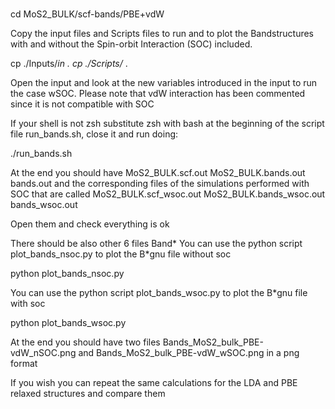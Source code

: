 #
cd MoS2_BULK/scf-bands/PBE+vdW

Copy the input files and Scripts files to run and to plot the Bandstructures with and without 
the Spin-orbit Interaction (SOC) included.

cp ./Inputs/*in .
cp ./Scripts/* . 

Open the input and look at the new variables introduced in the input to run the case wSOC.
Please note that vdW interaction has been commented since it is not compatible with SOC

If your shell is not zsh substitute zsh with bash at the beginning of the script file
run_bands.sh,  close it  and run doing:

./run_bands.sh

At the end you should have  MoS2_BULK.scf.out MoS2_BULK.bands.out bands.out and the corresponding files of the simulations performed with SOC that are called 
MoS2_BULK.scf_wsoc.out MoS2_BULK.bands_wsoc.out bands_wsoc.out

Open them and check everything is ok

There should be also other 6 files Band* 
You can use the python script plot_bands_nsoc.py to plot the B*gnu file without soc

python plot_bands_nsoc.py
 
You can use the python script plot_bands_wsoc.py to plot the B*gnu file with soc

python plot_bands_wsoc.py

At the end you should have two files Bands_MoS2_bulk_PBE-vdW_nSOC.png and Bands_MoS2_bulk_PBE-vdW_wSOC.png in a png format 

If you wish you can repeat the same calculations for the LDA and PBE relaxed structures and compare them 
